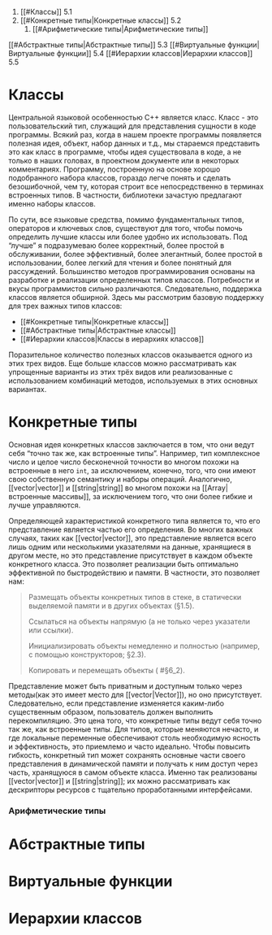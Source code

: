 
1. [[#Классы]] 5.1
2. [[#Конкретные типы|Конкретные классы]] 5.2
	1. [[#Арифметические типы|Арифметические типы]] 
	
[[#Абстрактные типы|Абстрактные типы]] 5.3
[[#Виртуальные функции|Виртуальные функции]] 5.4
[[#Иерархии классов|Иерархии классов]] 5.5

# Классы

Центральной языковой особенностью C++ является класс. Класс - это пользовательский тип, служащий для представления сущности в коде программы. Всякий раз, когда в нашем проекте программы появляется полезная идея, объект, набор данных и т.д., мы стараемся представить это как класс в программе, чтобы идея существовала в коде, а не только в наших головах, в проектном документе или в некоторых комментариях. Программу, построенную на основе хорошо подобранного набора классов, гораздо легче понять и сделать безошибочной, чем ту, которая строит все непосредственно в терминах встроенных типов. В частности, библиотеки зачастую предлагают именно наборы классов.

По сути, все языковые средства, помимо фундаментальных типов, операторов и ключевых слов, существуют для того, чтобы помочь определить лучшие классы или более удобно их использовать. Под “лучше” я подразумеваю более корректный, более простой в обслуживании, более эффективный, более элегантный, более простой в использовании, более легкий для чтения и более понятный для рассуждений. Большинство методов программирования основаны на разработке и реализации определенных типов классов. Потребности и вкусы программистов сильно различаются. Следовательно, поддержка классов является обширной. Здесь мы рассмотрим базовую поддержку для трех важных типов классов:

* [[#Конкретные типы|Конкретные классы]]
* [[#Абстрактные типы|Абстрактные классы]]
* [[#Иерархии классов|Классы в иерархиях классов]] 

Поразительное количество полезных классов оказывается одного из этих трех видов. Еще больше классов можно рассматривать как упрощенные варианты из этих трёх видов или реализованные с использованием комбинаций методов, используемых в этих основных вариантах.

# Конкретные типы

Основная идея конкретных классов заключается в том, что они ведут себя “точно так же, как встроенные типы”. Например, тип комплексное число и целое число бесконечной точности во многом похожи на встроенные в него `int`, за исключением, конечно, того, что они имеют свою собственную семантику и наборы операций. Аналогично, [[vector|vector]] и [[string|string]] во многом похожи на [[Array|встроенные массивы]], за исключением того, что они более гибкие и лучше управляются.

Определяющей характеристикой конкретного типа является то, что его представление является частью его определения. Во многих важных случаях, таких как [[vector|vector]], это представление является всего лишь одним или несколькими указателями на данные, хранящиеся в другом месте, но это представление присутствует в каждом объекте конкретного класса. Это позволяет реализации быть оптимально эффективной по быстродействию и памяти. В частности, это позволяет нам:
>
>Размещать объекты конкретных типов в стеке, в статически выделяемой памяти и в других объектах (§1.5).
>
> Ссылаться на объекты напрямую (а не только через указатели или ссылки).
> 
> Инициализировать объекты немедленно и полностью (например, с помощью конструкторов; §2.3).
> 
> Копировать и перемещать объекты ( #§6_2).

Представление может быть приватным и доступным только через методы(как это имеет место для [[vector|Vector]]), но оно присутствует. Следовательно, если представление изменяется каким-либо существенным образом, пользователь должен выполнить перекомпиляцию. Это цена того, что конкретные типы ведут себя точно так же, как встроенные типы. Для типов, которые меняются нечасто, и где локальные переменные обеспечивают столь необходимую ясность и эффективность, это приемлемо и часто идеально. Чтобы повысить гибкость, конкретный тип может сохранять основные части своего представления в динамической памяти и получать к ним доступ через часть, хранящуюся в самом объекте класса. Именно так реализованы [[vector|vector]] и [[string|string]]; их можно рассматривать как дескрипторы ресурсов с тщательно проработанными интерфейсами.

### Арифметические типы











# Абстрактные типы





















# Виртуальные функции



















# Иерархии классов
